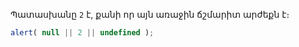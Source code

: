 Պատասխանը `2` է, քանի որ այն առաջին ճշմարիտ արժեքն է։

```js run
alert( null || 2 || undefined );
```
